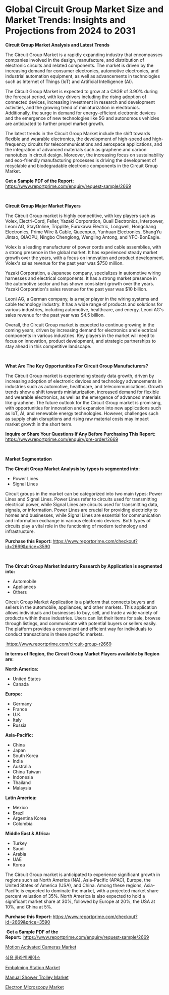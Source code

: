 <p><h1>Global Circuit Group Market Size and Market Trends: Insights and Projections from 2024 to 2031</h1></p><p><strong>Circuit Group Market Analysis and Latest Trends</strong></p>
<p><p>The Circuit Group Market is a rapidly expanding industry that encompasses companies involved in the design, manufacture, and distribution of electronic circuits and related components. The market is driven by the increasing demand for consumer electronics, automotive electronics, and industrial automation equipment, as well as advancements in technologies such as Internet of Things (IoT) and Artificial Intelligence (AI).</p><p>The Circuit Group Market is expected to grow at a CAGR of 3.90% during the forecast period, with key drivers including the rising adoption of connected devices, increasing investment in research and development activities, and the growing trend of miniaturization in electronics. Additionally, the surge in demand for energy-efficient electronic devices and the emergence of new technologies like 5G and autonomous vehicles are anticipated to further propel market growth.</p><p>The latest trends in the Circuit Group Market include the shift towards flexible and wearable electronics, the development of high-speed and high-frequency circuits for telecommunications and aerospace applications, and the integration of advanced materials such as graphene and carbon nanotubes in circuit design. Moreover, the increasing focus on sustainability and eco-friendly manufacturing processes is driving the development of recyclable and biodegradable electronic components in the Circuit Group Market.</p></p>
<p><strong>Get a Sample PDF of the Report:&nbsp;</strong> <a href="https://www.reportprime.com/enquiry/request-sample/2669">https://www.reportprime.com/enquiry/request-sample/2669</a></p>
<p>&nbsp;</p>
<p><strong>Circuit Group Major Market Players</strong></p>
<p><p>The Circuit Group market is highly competitive, with key players such as Volex, Electri-Cord, Feller, Yazaki Corporation, Quail Electronics, Interpower, Leoni AG, StayOnline, Tripplite, Furukawa Electric, Longwell, Hongchang Electronics, Prime Wire & Cable, Queenpuo, Yunhuan Electronics, ShangYu Jintao, QIAOPU, Ningbo Chenglong, Wengling Antong, and YFC-BonEagle.</p><p>Volex is a leading manufacturer of power cords and cable assemblies, with a strong presence in the global market. It has experienced steady market growth over the years, with a focus on innovation and product development. Volex's sales revenue for the past year was $750 million.</p><p>Yazaki Corporation, a Japanese company, specializes in automotive wiring harnesses and electrical components. It has a strong market presence in the automotive sector and has shown consistent growth over the years. Yazaki Corporation's sales revenue for the past year was $10 billion.</p><p>Leoni AG, a German company, is a major player in the wiring systems and cable technology industry. It has a wide range of products and solutions for various industries, including automotive, healthcare, and energy. Leoni AG's sales revenue for the past year was $4.5 billion.</p><p>Overall, the Circuit Group market is expected to continue growing in the coming years, driven by increasing demand for electronics and electrical components in various industries. Key players in the market will need to focus on innovation, product development, and strategic partnerships to stay ahead in this competitive landscape.</p></p>
<p>&nbsp;</p>
<p><strong>What Are The Key Opportunities For Circuit Group Manufacturers?</strong></p>
<p><p>The Circuit Group market is experiencing steady data growth, driven by increasing adoption of electronic devices and technology advancements in industries such as automotive, healthcare, and telecommunications. Growth trends show a shift towards miniaturization, increased demand for flexible and wearable electronics, as well as the emergence of advanced materials like graphene. The future outlook for the Circuit Group market is promising, with opportunities for innovation and expansion into new applications such as IoT, AI, and renewable energy technologies. However, challenges such as supply chain disruptions and rising raw material costs may impact market growth in the short term.</p></p>
<p><strong>Inquire or Share Your Questions If Any Before Purchasing This Report:</strong> <a href="https://www.reportprime.com/enquiry/pre-order/2669">https://www.reportprime.com/enquiry/pre-order/2669</a></p>
<p>&nbsp;</p>
<p><strong>Market Segmentation</strong></p>
<p><strong>The Circuit Group Market Analysis by types is segmented into:</strong></p>
<p><ul><li>Power Lines</li><li>Signal Lines</li></ul></p>
<p><p>Circuit groups in the market can be categorized into two main types: Power Lines and Signal Lines. Power Lines refer to circuits used for transmitting electrical power, while Signal Lines are circuits used for transmitting data, signals, or information. Power Lines are crucial for providing electricity to homes and businesses, while Signal Lines are essential for communication and information exchange in various electronic devices. Both types of circuits play a vital role in the functioning of modern technology and infrastructure.</p></p>
<p><strong>Purchase this Report:&nbsp;</strong><a href="https://www.reportprime.com/checkout?id=2669&price=3590">https://www.reportprime.com/checkout?id=2669&price=3590</a></p>
<p>&nbsp;</p>
<p><strong>The Circuit Group Market Industry Research by Application is segmented into:</strong></p>
<p><ul><li>Automobile</li><li>Appliances</li><li>Others</li></ul></p>
<p><p>Circuit Group Market Application is a platform that connects buyers and sellers in the automobile, appliances, and other markets. This application allows individuals and businesses to buy, sell, and trade a wide variety of products within these industries. Users can list their items for sale, browse through listings, and communicate with potential buyers or sellers easily. The platform provides a convenient and efficient way for individuals to conduct transactions in these specific markets.</p></p>
<p><a href="https://www.reportprime.com/circuit-group-r2669">&nbsp;https://www.reportprime.com/circuit-group-r2669</a></p>
<p><strong>In terms of Region, the Circuit Group Market Players available by Region are:</strong></p>
<p>
    <p> <strong> North America: </strong>
        <ul>
            <li>United States</li>
            <li>Canada</li>
        </ul>
        </p> 
    <p> <strong> Europe: </strong>
        <ul>
            <li>Germany</li>
            <li>France</li>
            <li>U.K.</li>
            <li>Italy</li>
            <li>Russia</li>
        </ul>
        </p> 
    <p> <strong> Asia-Pacific: </strong>
        <ul>
            <li>China</li>
            <li>Japan</li>
            <li>South Korea</li>
            <li>India</li>
            <li>Australia</li>
            <li>China Taiwan</li>
            <li>Indonesia</li>
            <li>Thailand</li>
            <li>Malaysia</li>
        </ul>
        </p> 
    <p> <strong> Latin America: </strong>
        <ul>
            <li>Mexico</li>
            <li>Brazil</li>
            <li>Argentina Korea</li>
            <li>Colombia</li>
        </ul>
        </p> 
    <p> <strong> Middle East & Africa: </strong>
        <ul>
            <li>Turkey</li>
            <li>Saudi</li>
            <li>Arabia</li>
            <li>UAE</li>
            <li>Korea</li>
        </ul>
    </p>
    </p>
<p><p>The Circuit Group market is anticipated to experience significant growth in regions such as North America (NA), Asia-Pacific (APAC), Europe, the United States of America (USA), and China. Among these regions, Asia-Pacific is expected to dominate the market, with a projected market share percent valuation of 35%. North America is also expected to hold a significant market share at 30%, followed by Europe at 20%, the USA at 10%, and China at 5%.</p></p>
<p><strong>Purchase this Report: </strong><a href="https://www.reportprime.com/checkout?id=2669&price=3590">https://www.reportprime.com/checkout?id=2669&price=3590</a></p>
<p>&nbsp;<strong>Get a Sample PDF of the Report:&nbsp;&nbsp;</strong><a href="https://www.reportprime.com/enquiry/request-sample/2669">https://www.reportprime.com/enquiry/request-sample/2669</a></p>
<p><strong></strong></p>
<p><p><a href="https://github.com/lukmanduiky01/Market-Research-Report-List-1/blob/main/motion-activated-cameras-market.md">Motion Activated Cameras Market</a></p><p><a href="https://github.com/tasfiyaj85/Market-Research-Report-List-1/blob/main/514969931700.md">식용 콜라겐 케이스</a></p><p><a href="https://issuu.com/reportprime-2/docs/embalming-station-market-size-2030.pptx">Embalming Station Market</a></p><p><a href="https://medium.com/@othaleffler2008/global-manual-shower-trolley-market-by-product-type-by-application-by-region-and-companies-199adf7b27a5">Manual Shower Trolley Market</a></p><p><a href="https://github.com/theanastasiyah/Market-Research-Report-List-1/blob/main/electron-microscopy-market.md">Electron Microscopy Market</a></p></p>
